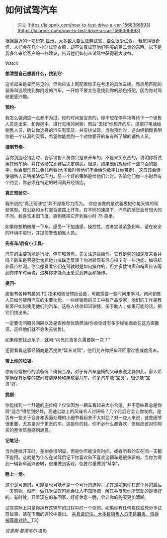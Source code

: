 # 如何试驾汽车

> 原文:[https://jalopnik.com/how-to-test-drive-a-car-1568366893](https://jalopnik.com/how-to-test-drive-a-car-1568366893)

根据最近的一项研究 [显示，大多数人要么放弃试驾，要么很少试驾。](https://jalopnik.com/turns-out-a-lot-of-car-buyers-dont-even-bother-with-tes-1568112788) 我觉得很奇怪，人们会花几个小时试穿衣服，却不认真试穿他们购买的第二贵的东西。以下是我多年来给客户的一些建议，告诉他们如何从试驾中获得最大收益。

Watch

**想清楚自己想要什么，找到它-**

这听起来是显而易见的，但你应该上网配置你正在考虑的具体车辆。然后用匹配的装饰和选项找到你附近的汽车。一开始不要太在意找到你的颜色搭配，因为你对驾驶更感兴趣。

**预约-**

我怎么强调这一点都不为过。你的时间是宝贵的，你不想在停车场等待下一个销售人员走出来，和你握手，进行无用的闲聊，然后“去找”你想开的车。提前打电话给销售人员，确认你选择的汽车有现货，并安排试驾。当你预约时，这向经销商表明你是一个认真的买家，希望你能找到一个对你要开的车有所了解的销售人员。

**控制节奏-**

当你到达经销店时，告诉销售人员你只是来开车的，不是来买东西的。说明你将试用其他车辆，并在驾驶完比赛后决定购买。但是，如果他们想给你一些书面的数字，你会很乐意过会儿再看(大多数时候他们不会给你数字让你带走)。这应该会促使销售人员稍微降低压力。另一个好的策略是给他们计时。告诉他们你一小时后有个约会，你必须在特定的时间离开经销店。

**真正驾驶它-**

我所说的“真正驾驶它”并不是指尽力而为。 你应该做的是试着模拟你每天做的驾驶类型。在公路和乡村混合道路上开车。在不同的速度下，汽车的感觉会有很大的不同。我喜欢本田飞度，直到我把它开到每小时 75 英里。

如果你想稍微推一下车，感受一下加速感、操控性，或者尝试紧急刹车，请在安全的环境中进行，并提前警告销售人员。

**先有车/后有小工具-**

汽车的主要功能是行驶、停车和转弯。先关注这些操作。它有足够的加速度来合并吗？刹车是否感觉太抓地力或缺乏反馈？你对转弯有信心吗？有一些功能，如导航和盲点检测，你会想看看它们在驾驶时是如何操作的，但大多数铃声和哨声应该等到你停车时再说。这样你才能真正感受到界面和操作。

**提问-**

那里有各种有趣的 T2 技术和驾驶辅助设备，可能需要一些时间来学习。询问销售人员如何使用汽车的主要功能。一些经销商的员工中有产品专家，他们的工作是教新客户如何使用他们的汽车。这些人往往知识渊博，乐于助人；如果可能的话，把它们找出来。

一定要询问服务间隔以及是否推荐优质燃油(你会惊讶有多少经销商会在这方面撒谎，这样他们就不会失去销售)。

如果你想找点乐子，就问:“闪光灯液多久需要换一次？”

还要看看这家经销商是否提供“延长试驾”，他们允许你把车开回家过夜或度周末。

**带上你的垃圾-**

你有经常旅行的装备吗？确保合身。对于有汽车座椅的父母来说尤其如此。家人希望确保有足够的空间安装座椅和存放婴儿车。许多汽车能“宝贝”，很少能“宝贝”好。

**挑剔-**

你能找到一个舒适的座位吗？仅仅因为一辆车看起来大小合适，并不意味着总是你将“适合”得恰到好处。高速公路上的风噪令人讨厌吗？几个月后它会让你发疯。是否有一些关于合身和表面处理的小细节看起来不太对劲？对一些人来说，这些细节很重要，尤其是对于更贵的车。这是你的钱，你不必什么都喜欢，但你应该对你购买的整体质量感到满意。

**记笔记-**

当你连续开车时，差别会很明显，但是你可能没有时间，或者所有的车在同一天都不能用。这就是为什么在试驾后记下你喜欢和不喜欢这辆车是很重要的。当你为得到一辆新车而兴奋时，很难做到客观，但要尽量做到“科学”。

**睡上一觉-**

这个是可选的，可能是也可能不是一个可行的选择，尤其是如果你在这个月的最后一天购物。然而，做几次试驾可能会让人不知所措，解压并反思你所驾驶的是很好的。有时候，开着现在的车回家，好好休息一晚，会让你的购买更加清晰。

试驾实际上只是你拥有这辆车的过程中的一个快照。如果你有任何建议或想分享试驾故事，请在下面的评论中提出。 [并且请记住，大多数销售人员不是魔鬼，值得被尊重对待。](https://jalopnik.com/the-worst-test-drive-you-will-ever-see-full-of-profanit-1549815099)T3】

*克里斯·基德韦尔*
摄影